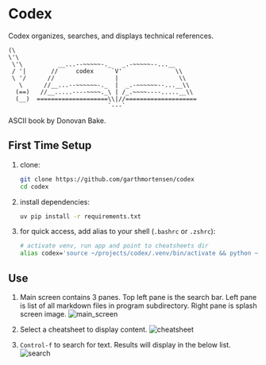 # Codex

Codex organizes, searches, and displays technical references.

```ascii
(\ 
\'\   
 \'\          __...--~~~~~-._   _.-~~~~~--...__
 / '|       //     codex     `V'               \\
 \ '/      //                 |                 \\
   \      //__...--~~~~~~-._  |  _.-~~~~~~--...__\\
  (==)   //__.....----~~~~._\ | /_.~~~~----.....__\\
  (__)  ====================\\|//====================
                            `---`
```

ASCII book by Donovan Bake.

## First Time Setup

1. clone:
   ```bash
   git clone https://github.com/garthmortensen/codex
   cd codex
   ```

1. install dependencies:
   ```bash
   uv pip install -r requirements.txt
   ```

1. for quick access, add alias to your shell (`.bashrc` or `.zshrc`):
   ```bash
   # activate venv, run app and point to cheatsheets dir
   alias codex='source ~/projects/codex/.venv/bin/activate && python ~/projects/codex/src/cheatsheets/app.py ~/projects/codex/cheatsheets'
   ```

## Use

1. Main screen contains 3 panes. Top left pane is the search bar. Left pane is list of all markdown files in program subdirectory. Right pane is splash screen image.
![main_screen](images/main_screen.png)

1. Select a cheatsheet to display content.
![cheatsheet](images/cheatsheet.png)

1. `Control-f` to search for text. Results will display in the below list.
![search](images/search.png)
